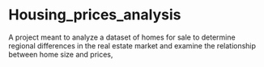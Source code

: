 # Housing_prices_analysis
A project meant to analyze a dataset of homes for sale to determine regional differences in the real estate market and examine the relationship between home size and prices,
